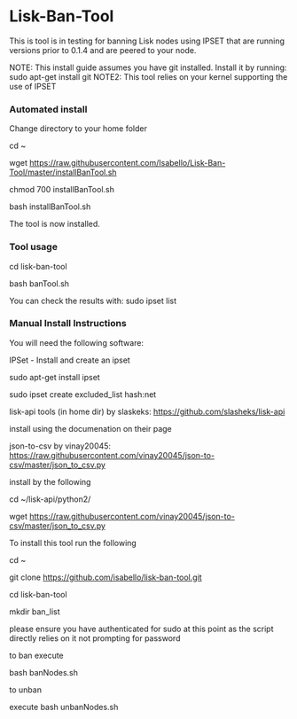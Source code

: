 # Lisk-Ban-Tool

This is tool is in testing for banning Lisk nodes using IPSET that are running versions prior to 0.1.4 and are peered to your node.

NOTE: This install guide assumes you have git installed. Install it by running: sudo apt-get install git
NOTE2: This tool relies on your kernel supporting the use of IPSET

### Automated install

Change directory to your home folder

cd ~

wget https://raw.githubusercontent.com/Isabello/Lisk-Ban-Tool/master/installBanTool.sh

chmod 700 installBanTool.sh

bash installBanTool.sh

The tool is now installed.


### Tool usage

cd lisk-ban-tool

bash banTool.sh

You can check the results with:  sudo ipset list

### Manual Install Instructions
You will need the following software:

IPSet - Install and create an ipset

sudo apt-get install ipset


sudo ipset create excluded_list hash:net



lisk-api tools (in home dir) by slaskeks: https://github.com/slasheks/lisk-api

install using the documenation on their page



json-to-csv by vinay20045: https://raw.githubusercontent.com/vinay20045/json-to-csv/master/json_to_csv.py

install by the following

cd ~/lisk-api/python2/

wget https://raw.githubusercontent.com/vinay20045/json-to-csv/master/json_to_csv.py



To install this tool run the following

cd ~

git clone https://github.com/isabello/lisk-ban-tool.git

cd lisk-ban-tool

mkdir ban_list


please ensure you have authenticated for sudo at this point as the script directly relies on it not prompting for password

to ban execute

bash banNodes.sh

to unban

execute bash unbanNodes.sh
